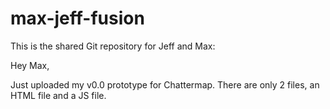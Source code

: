 max-jeff-fusion
===============

This is the shared Git repository for Jeff and Max:

Hey Max,

Just uploaded my v0.0 prototype for Chattermap. There are only 2 files, an HTML file and a JS file. 
